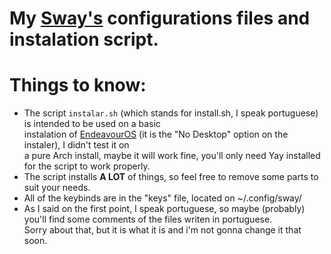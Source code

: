 # My [Sway's](https://swaywm.org) configurations files and instalation script.  

# Things to know:  
- The script `instalar.sh` (which stands for install.sh, I speak portuguese) is intended to be used on a basic  
instalation of [EndeavourOS](https://endeavouros.com/) (it is the "No Desktop" option on the instaler), I didn't test it on  
a pure Arch install, maybe it will work fine, you'll only need Yay installed for the script to work properly.  
- The script installs **A LOT** of things, so feel free to remove some parts to suit your needs.  
- All of the keybinds are in the "keys" file, located on ~/.config/sway/  
- As I said on the first point, I speak portuguese, so maybe (probably) you'll find some comments of the files writen in portuguese.  
Sorry about that, but it is what it is and i'm not gonna change it that soon.  
